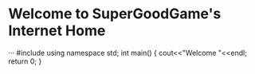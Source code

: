 # Welcome to SuperGoodGame's Internet Home
···
#include<iostream>
using namespace std;
int main()
  {
     cout<<"Welcome "<<endl;
     return 0;
  }
 
